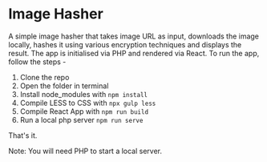 # Image Hasher

A simple image hasher that takes image URL as input, downloads the image locally, hashes it using various encryption techniques and displays the result.
The app is initialised via PHP and rendered via React.
To run the app, follow the steps -

1. Clone the repo
2. Open the folder in terminal
3. Install node_modules with `npm install`
4. Compile LESS to CSS with `npx gulp less`
5. Compile React App with `npm run build`
6. Run a local php server `npm run serve`

That's it.

Note: You will need PHP to start a local server.
